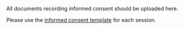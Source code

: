 All documents recording informed consent should be uploaded here.

Please use the [informed consent template](https://docs.google.com/document/d/14jkPhyV05B48YvOeNmngopp_haQp3tDO/edit#) for each session. 
